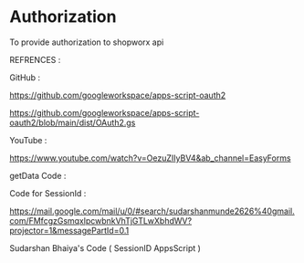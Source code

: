 # Authorization
To provide authorization to shopworx api



REFRENCES :

GitHub :

https://github.com/googleworkspace/apps-script-oauth2

https://github.com/googleworkspace/apps-script-oauth2/blob/main/dist/OAuth2.gs

YouTube :  

https://www.youtube.com/watch?v=OezuZIIyBV4&ab_channel=EasyForms

getData Code :


Code for SessionId :

https://mail.google.com/mail/u/0/#search/sudarshanmunde2626%40gmail.com/FMfcgzGsmqxlpcwbnkVhTjGTLwXbhdWV?projector=1&messagePartId=0.1

Sudarshan Bhaiya's Code ( SessionID AppsScript )
